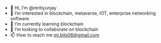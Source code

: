 - 👋 Hi, I’m @mritiyunjay
- 👀 I’m interested in blockchain, metaverse, IOT, enterprise networking software
- 🌱 I’m currently learning blockchain
- 💞️ I’m looking to collaborate on blockchain
- 📫 How to reach me mj.bits06@gmail.com

<!---
mritiyunjay/mritiyunjay is a ✨ special ✨ repository because its `README.md` (this file) appears on your GitHub profile.
You can click the Preview link to take a look at your changes.
--->

